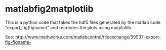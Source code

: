 # matlabfig2matplotlib
This is a python code that takes the hdf5 files generated by the matlab code "export_fig(figname)" and recreates the plots using matplotlib.

See:
http://www.mathworks.com/matlabcentral/fileexchange/59937-export-fig-figname-
